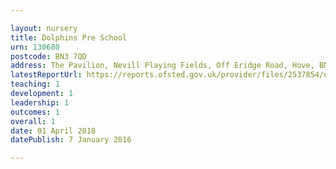 ```yaml
---

layout: nursery
title: Dolphins Pre School
urn: 130680
postcode: BN3 7QD
address: The Pavilion, Nevill Playing Fields, Off Eridge Road, Hove, BN3 7QD
latestReportUrl: https://reports.ofsted.gov.uk/provider/files/2537854/urn/130680.pdf
teaching: 1
development: 1
leadership: 1
outcomes: 1
overall: 1
date: 01 April 2018 
datePublish: 7 January 2016

---
```

